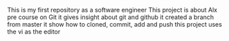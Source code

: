 This is my first repository as a software engineer
This project is about Alx pre course on Git
it gives insight about git and github
it created a branch from master 
it show how to cloned, commit, add and push
this project uses the vi as the editor 

